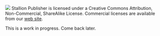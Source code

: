 [<img src="http://mirrors.creativecommons.org/presskit/buttons/88x31/svg/by-nc-sa.svg">](https://github.com/StallionCMS/stallion-publisher/blob/master/LICENSE) Stallion Publisher is licensed under a Creative Commons Attribution, Non-Commercial, ShareAlike License. Commercial licenses are available from our [web site](https://stallion.io).

This is a work in progress. Come back later.
